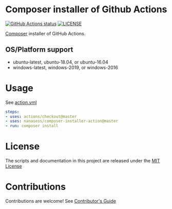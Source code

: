 # Composer installer of Github Actions

<p align="left">
  <a href="https://github.com/nanasess/composer-installer-action"><img alt="GitHub Actions status" src="https://github.com/nanasess/composer-installer-action/workflows/Main%20workflow/badge.svg"></a>
  <a href="https://github.com/nanasess/composer-installer-action/blob/master/LICENSE"><img alt="LICENSE" src="https://img.shields.io/badge/license-MIT-428f7e.svg"></a>
</p>


[Composer](https://getcomposer.org) installer of GitHub Actions.

## OS/Platform support

- ubuntu-latest, ubuntu-18.04, or ubuntu-16.04
- windows-latest, windows-2019, or windows-2016

# Usage

See [action.yml](action.yml)

``` yaml
steps:
- uses: actions/checkout@master
- uses: nanasess/composer-installer-action@master
- run: composer install
```
# License

The scripts and documentation in this project are released under the [MIT License](LICENSE)

# Contributions

Contributions are welcome!  See [Contributor's Guide](docs/contributors.md)

